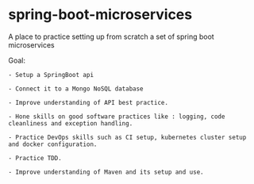 # spring-boot-microservices
A place to practice setting up from scratch a set of spring boot microservices

Goal:

    - Setup a SpringBoot api

    - Connect it to a Mongo NoSQL database

    - Improve understanding of API best practice.

    - Hone skills on good software practices like : logging, code cleanliness and exception handling.

    - Practice DevOps skills such as CI setup, kubernetes cluster setup and docker configuration.

    - Practice TDD.

    - Improve understanding of Maven and its setup and use.

